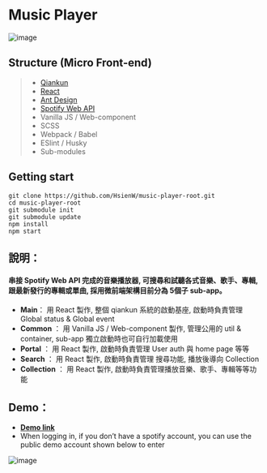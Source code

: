 # Music Player

![image](https://user-images.githubusercontent.com/20525933/133104550-1e391332-4ad6-45e6-8e1c-396b1939f25d.png)


## Structure (Micro Front-end)
> - [Qiankun](https://qiankun.umijs.org/zh/guide)
> - [React](https://zh-hant.reactjs.org/)
> - [Ant Design](https://ant.design/)
> - [Spotify Web API](https://developer.spotify.com/web-api/)
> - Vanilla JS / Web-component
> - SCSS
> - Webpack / Babel
> - ESlint / Husky
> - Sub-modules

## Getting start
```
git clone https://github.com/HsienW/music-player-root.git
cd music-player-root
git submodule init
git submodule update
npm install
npm start 
```

## 說明：
#### 串接 Spotify Web API 完成的音樂播放器, 可搜尋和試聽各式音樂、歌手、專輯, 跟最新發行的專輯或單曲, 採用微前端架構目前分為 5個子 sub-app。

- **Main**： 用 React 製作, 整個 qiankun 系統的啟動基座, 啟動時負責管理 Global status & Global event
- **Common** ： 用 Vanilla JS / Web-component 製作, 管理公用的 util & container, sub-app 獨立啟動時也可自行加載使用
- **Portal** ： 用 React 製作, 啟動時負責管理 User auth 與 home page 等等
- **Search** ： 用 React 製作, 啟動時負責管理 搜尋功能, 播放後導向 Collection
- **Collection** ： 用 React 製作, 啟動時負責管理播放音樂、歌手、專輯等等功能

## Demo：

- [**Demo link**](http://music-player-demo-east1.s3-website-us-east-1.amazonaws.com)
- When logging in, if you don’t have a spotify account, you can use the public demo account shown below to enter

 ![image](https://user-images.githubusercontent.com/20525933/133105455-8d892854-8ce7-43b5-b97c-f2dd1607e390.png)




